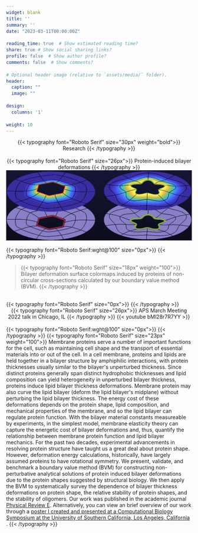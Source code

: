 ```yaml
---
widget: blank
title: ''
summary: ''
date: "2023-03-11T00:00:00Z"

reading_time: true  # Show estimated reading time?
share: true # Show social sharing links?
profile: false  # Show author profile?
comments: false  # Show comments?

# Optional header image (relative to `assets/media/` folder).
header:
  caption: ""
  image: ""

design:
  columns: '1'

weight: 10
---
```

<center>
{{< typography font="Roboto Serif" size="30px" weight="bold">}}
  Research
{{< /typography >}}
</center>
<br>
<center>
{{< typography font="Roboto Serif" size="26px">}}
  Protein-induced bilayer deformations
{{< /typography >}}
</center>
<img src="BilayerDeformationColorMaps.png">

{{< typography font="Roboto Serif:wght@100" size="0px">}}
{{< /typography >}}
> {{< typography font="Roboto Serif" size="18px" weight="100">}}
    Bilayer deformation surface colormaps induced by proteins of non-circular cross-sections calculated by our boundary value method (BVM).
  {{< /typography >}}

<br>
{{< typography font="Roboto Serif" size="0px">}}
{{< /typography >}}
<center>
{{< typography font="Roboto Serif" size="26px">}}
  APS March Meeting 2022 talk in Chicago, IL
{{< /typography >}}
{{< youtube bMl28r7R7YY >}}
</center>
<br>
{{< typography font="Roboto Serif:wght@100" size="0px">}}
{{< /typography >}}
{{< typography font="Roboto Serif" size="23px" weight="100">}}
  Membrane proteins serve a number of important functions for the cell, such as maintaining cell shape and the transport of essential materials into or out of the cell. In a cell membrane, proteins and lipids are held together in a bilayer structure by amphiphilic interactions, with protein thicknesses usually similar to the bilayer's unperturbed thickness. Since distinct proteins generally span distinct hydrophobic thicknesses and lipid composition can yield heterogeneity in unperturbed bilayer thickness, proteins induce lipid bilayer thickness deformations. Membrane protein may also curve the lipid bilayer (deform the lipid bilayer's midplane) without perturbing the lipid bilayer thickness. The energy cost of these deformations depends on the protein shape, lipid composition, and mechanical properties of the membrane, and so the lipid bilayer can regulate protein function. With the bilayer material constants measureable by experiments, in the simplest model, membrane elasticity theory can capture the energetic cost of bilayer deformations and, thus, quantify the relationship between membrane protein function and lipid bilayer mechanics. For the past two decades, experimental advancements in resolving protein structure have taught us a great deal about protein shape. However, deformation energy calculations, historically, have largely assumed proteins to have rotational symmetry. We present, validate, and benchmark a boundary value method (BVM) for constructing non-perturbative analytical solutions of protein induced bilayer deformations due to the protein shapes suggested by structural biology. We then apply the BVM to systematically survey the dependence of bilayer thickness deformations on protein shape, the relative stability of protein shapes, and the stability of oligomers. Our work was published in the academic journal <a href='https://journals.aps.org/pre/abstract/10.1103/PhysRevE.107.024403'>Physical Review E</a>. Alternatively, you can view an brief overview of our work through a <a href='https://www.cdalas.com/posters/qcb-2022/qcb-2022-poster.pdf'>poster I created and presented at a Computational Biology Symposium at the University of Southern California, Los Angeles, California </a>.
{{< /typography >}}
